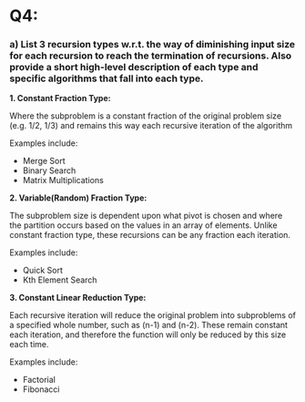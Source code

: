 # Q4:
### a) List 3 recursion types w.r.t. the way of diminishing input size for each recursion to reach the termination of recursions. Also provide a short high-level description of each type and specific algorithms that fall into each type.


**1. Constant Fraction Type:**

Where the subproblem is a constant fraction of the original problem size (e.g. 1/2, 
1/3) and remains this way each recursive iteration of the algorithm

Examples include:
- Merge Sort
- Binary Search
- Matrix Multiplications

**2. Variable(Random) Fraction Type:**

The subproblem size is dependent upon what pivot is chosen and where the partition 
occurs based on the values in an array of elements. Unlike constant fraction type, 
these recursions can be any fraction each iteration.

Examples include:

- Quick Sort
- Kth Element Search

**3. Constant Linear Reduction Type:**

Each recursive iteration will reduce the original problem into subproblems of a 
specified whole number, such as (n-1) and (n-2). These remain constant each iteration,
and therefore the function will only be reduced by this size each time.

Examples include: 

- Factorial
- Fibonacci